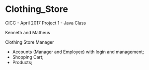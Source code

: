 # Clothing_Store

CICC - April 2017
Project 1 - Java Class

Kenneth and Matheus

Clothing Store Manager

- Accounts (Manager and Employee) with login and management;
- Shopping Cart;
- Products;
